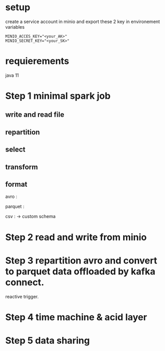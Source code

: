 # setup 
create a service account in minio 
and export these 2 key in environement variables
```
MINIO_ACCES_KEY="<your_AK>"
MINIO_SECRET_KEY="<your_SK>"
```

# requierements
java 11

# Step 1 minimal spark job

## write and read file

## repartition

## select

## transform

## format

avro :

parquet : 

csv : 
-> custom schema


# Step 2 read and write from minio

# Step 3 repartition avro and convert to parquet data offloaded by kafka connect.
reactive trigger.

# Step 4 time machine & acid layer

# Step 5 data sharing

